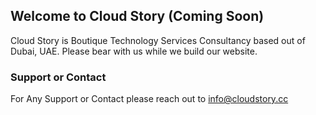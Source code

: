 ## Welcome to Cloud Story (Coming Soon)

Cloud Story is Boutique Technology Services Consultancy based out of Dubai, UAE. Please bear with us while we build our website.

### Support or Contact

For Any Support or Contact please reach out to info@cloudstory.cc
